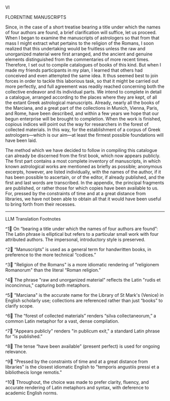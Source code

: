 VI

FLORENTINE MANUSCRIPTS

Since, in the case of a short treatise bearing a title under which the names of four authors are found, a brief clarification will suffice, let us proceed. When I began to examine the manuscripts of astrologers so that from that mass I might extract what pertains to the religion of the Romans, I soon realized that this undertaking would be fruitless unless the raw and unorganized material were first arranged, and the ancient and genuine elements distinguished from the commentaries of more recent times. Therefore, I set out to compile catalogues of books of this kind. But when I made my friends participants in my plan, I learned that others had conceived and even attempted the same idea. It thus seemed best to join forces in order to tackle this laborious task, so that it might be carried out more perfectly, and full agreement was readily reached concerning both the collective endeavor and its individual parts. We intend to complete in detail a catalogue, arranged according to the places where they are kept, of all the extant Greek astrological manuscripts. Already, nearly all the books of the Marciana, and a great part of the collections in Munich, Vienna, Paris, and Rome, have been described, and within a few years we hope that our begun enterprise will be brought to completion. When the work is finished, copious indices will point out the way for researchers in the forest of collected materials. In this way, for the establishment of a corpus of Greek astrologers—which is our aim—at least the firmest possible foundations will have been laid.

The method which we have decided to follow in compiling this catalogue can already be discerned from the first book, which now appears publicly. The first part contains a most complete inventory of manuscripts, in which known astrological works are mentioned as briefly as possible; anonymous excerpts, however, are listed individually, with the names of the author, if it has been possible to ascertain, or of the editor, if already published, and the first and last words are transcribed. In the appendix, the principal fragments are published, or rather those for which copies have been available to us. For, pressed by the constraints of time and at a great distance from libraries, we have not been able to obtain all that it would have been useful to bring forth from their recesses.

---

LLM Translation Footnotes

^1🤖 On “bearing a title under which the names of four authors are found”: The Latin phrase is elliptical but refers to a particular small work with four attributed authors. The impersonal, introductory style is preserved.

^2🤖 “Manuscripts” is used as a general term for handwritten books, in preference to the more technical “codices.”

^3🤖 "Religion of the Romans" is a more idiomatic rendering of "religionem Romanorum" than the literal “Roman religion.”

^4🤖 The phrase "raw and unorganized material" reflects the Latin "rudis et inconcinnus," capturing both metaphors.

^5🤖 "Marciana" is the accurate name for the Library of St Mark's (Venice) in English scholarly use; collections are referenced rather than just “books” to clarify scope.

^6🤖 The “forest of collected materials” renders “silva collectaneorum,” a common Latin metaphor for a vast, dense compilation.

^7🤖 "Appears publicly" renders "in publicum exit," a standard Latin phrase for “is published.”

^8🤖 The tense “have been available” (present perfect) is used for ongoing relevance.

^9🤖 "Pressed by the constraints of time and at a great distance from libraries" is the closest idiomatic English to "temporis angustiis pressi et a bibliothecis longe remotis."

^10🤖 Throughout, the choice was made to prefer clarity, fluency, and accurate rendering of Latin metaphors and syntax, with deference to academic English norms.
